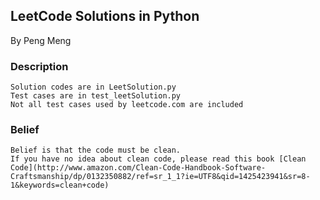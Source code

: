 LeetCode Solutions in Python
-----------------------------------

By Peng Meng

### Description
    Solution codes are in LeetSolution.py
    Test cases are in test_leetSolution.py
    Not all test cases used by leetcode.com are included

### Belief
    Belief is that the code must be clean.
    If you have no idea about clean code, please read this book [Clean Code](http://www.amazon.com/Clean-Code-Handbook-Software-Craftsmanship/dp/0132350882/ref=sr_1_1?ie=UTF8&qid=1425423941&sr=8-1&keywords=clean+code)
